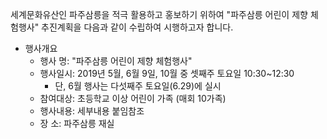 세계문화유산인 파주삼릉을 적극 활용하고 홍보하기 위하여 "파주삼릉 어린이 제향 체험행사" 추진계획을 다음과 같이 수립하여 시행하고자 합니다.

- 행사개요
  - 행사 명: "파주삼릉 어린이 제향 체험행사"
  - 행사일시: 2019년 5월, 6월 9일, 10월 중 셋째주 토요일 10:30~12:30
    - 단, 6월 행사는 다섯째주 토요일(6.29)에 실시
  - 참여대상: 초등학교 이상 어린이 가족 (매회 10가족)
  - 행사내용: 세부내용 붙임참조
  - 장 소: 파주삼릉 재실